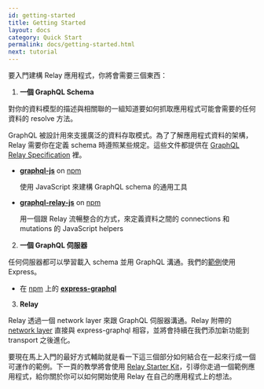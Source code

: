 ```yaml
---
id: getting-started
title: Getting Started
layout: docs
category: Quick Start
permalink: docs/getting-started.html
next: tutorial
---
```


要入門建構 Relay 應用程式，你將會需要三個東西：

1. **一個 GraphQL Schema**

  對你的資料模型的描述與相關聯的一組知道要如何抓取應用程式可能會需要的任何資料的 resolve 方法。

  GraphQL 被設計用來支援廣泛的資料存取模式。為了了解應用程式資料的架構，Relay 需要你在定義 schema 時遵照某些規定。這些文件都提供在 [GraphQL Relay Specification](graphql-relay-specification.html#content) 裡。

  - **[graphql-js](https://github.com/graphql/graphql-js)** on [npm](https://www.npmjs.com/package/graphql)

    使用 JavaScript 來建構 GraphQL schema 的通用工具

  - **[graphql-relay-js](https://github.com/graphql/graphql-relay-js)** on [npm](https://www.npmjs.com/package/graphql-relay)

    用一個跟 Relay 流暢整合的方式，來定義資料之間的 connections 和 mutations 的 JavaScript helpers

2. **一個 GraphQL 伺服器**

  任何伺服器都可以學習載入 schema 並用 GraphQL 溝通。我們的[範例](https://github.com/relayjs/relay-examples)使用 Express。

  - 在 [npm](https://www.npmjs.com/package/express-graphql) 上的 **[express-graphql](https://github.com/graphql/express-graphql)**

3. **Relay**

  Relay 透過一個 network layer 來跟 GraphQL 伺服器溝通。Relay 附帶的 [network layer](https://github.com/facebook/relay/tree/master/src/network-layer/default) 直接與 express-graphql 相容，並將會持續在我們添加新功能到 transport 之後進化。

要現在馬上入門的最好方式輔助就是看一下這三個部分如何結合在一起來行成一個可運作的範例。下一頁的教學將會使用 [Relay Starter Kit](https://github.com/facebook/relay-starter-kit)，引導你走過一個範例應用程式，給你關於你可以如何開始使用 Relay 在自己的應用程式上的想法。
